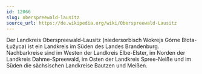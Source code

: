 ```yaml
---
id: 12066
slug: oberspreewald-lausitz
source_url: https://de.wikipedia.org/wiki/Oberspreewald-Lausitz
---
```


Der Landkreis Oberspreewald-Lausitz (niedersorbisch Wokrejs Górne Błota-Łužyca) ist ein Landkreis im Süden des Landes Brandenburg. Nachbarkreise sind im Westen der Landkreis Elbe-Elster, im Norden der Landkreis Dahme-Spreewald, im Osten der Landkreis Spree-Neiße und im Süden die sächsischen Landkreise Bautzen und Meißen.
